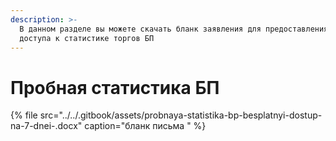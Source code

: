 ```yaml
---
description: >-
  В данном разделе вы можете скачать бланк заявления для предоставления пробного
  доступа к статистике торгов БП
---
```


# Пробная статистика БП

{% file src="../../.gitbook/assets/probnaya-statistika-bp-besplatnyi-dostup-na-7-dnei-.docx" caption="бланк письма " %}



